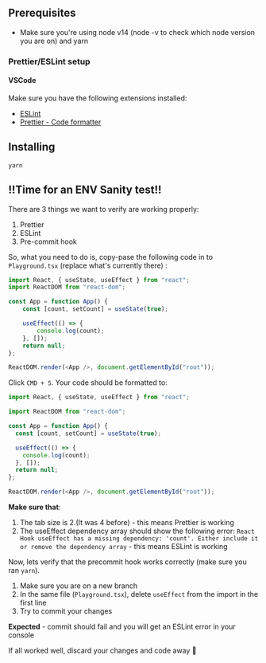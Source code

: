 ## Prerequisites

- Make sure you're using node v14 (node -v to check which node version you are on) and yarn

### Prettier/ESLint setup

#### VSCode

Make sure you have the following extensions installed:

- [ESLint](https://marketplace.visualstudio.com/items?itemName=dbaeumer.vscode-eslint)
- [Prettier - Code formatter](https://marketplace.visualstudio.com/items?itemName=esbenp.prettier-vscode)

## Installing

```
yarn
```

## !!Time for an ENV Sanity test!!

There are 3 things we want to verify are working properly:

1. Prettier
2. ESLint
3. Pre-commit hook

So, what you need to do is, copy-pase the following code in to `Playground.tsx` (replace what's currently there) :

```js
import React, { useState, useEffect } from "react";
import ReactDOM from "react-dom";

const App = function App() {
    const [count, setCount] = useState(true);

    useEffect(() => {
        console.log(count);
    }, []);
    return null;
};

ReactDOM.render(<App />, document.getElementById("root"));
```

Click `CMD + S`. Your code should be formatted to:

```js
import React, { useState, useEffect } from "react";

import ReactDOM from "react-dom";

const App = function App() {
  const [count, setCount] = useState(true);

  useEffect(() => {
    console.log(count);
  }, []);
  return null;
};

ReactDOM.render(<App />, document.getElementById("root"));
```

**Make sure that**:

1. The tab size is 2.(It was 4 before) - this means Prettier is working
2. The useEffect dependency array should show the following error: `React Hook useEffect has a missing dependency: 'count'. Either include it or remove the dependency array` - this means ESLint is working

Now, lets verify that the precommit hook works correctly (make sure you ran `yarn`).

1. Make sure you are on a new branch
2. In the same file (`Playground.tsx`), delete `useEffect` from the import in the first line
3. Try to commit your changes

**Expected** - commit should fail and you will get an ESLint error in your console

If all worked well, discard your changes and code away 🎸
